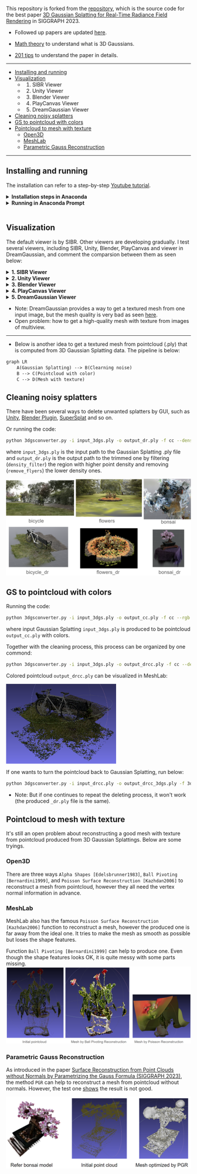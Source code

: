 This repository is forked from the [repository](https://github.com/graphdeco-inria/gaussian-splatting), which is the source code for the best paper [3D Gaussian Splatting for Real-Time Radiance Field Rendering](https://repo-sam.inria.fr/fungraph/3d-gaussian-splatting/) in SIGGRAPH 2023.

* Followed up papers are updated [here](https://github.com/MrNeRF/awesome-3D-gaussian-splatting).

* [Math theory](https://github.com/chiehwangs/3d-gaussian-theory) to understand what is 3D Gaussians.

* [201 tips](https://medium.com/@AriaLeeNotAriel/numbynum-3d-gaussian-splatting-for-real-time-radiance-field-rendering-kerbl-et-al-60c0b25e5544) to understand the paper in details.

---------------------------------------------------------------------------
* [Installing and running](#installing-and-running)
* [Visualization](#visualization)
    * 1. SIBR Viewer
    * 2. Unity Viewer
    * 3. Blender Viewer
    * 4. PlayCanvas Viewer
    * 5. DreamGaussian Viewer 
* [Cleaning noisy splatters](#cleaning-noisy-splatters)
* [GS to pointcloud with colors](#gs-to-pointcloud-with-colors)
* [Pointcloud to mesh with texture](#pointcloud-to-mesh-with-texture)
    * [Open3D](#open3d)
    * [MeshLab](#meshlab)
    * [Parametric Gauss Reconstruction](#parametric-gauss-reconstruction)
---------------------------------------------------------------------------

## Installing and running
The installation can refer to a step-by-step [Youtube tutorial](https://www.youtube.com/watch?v=UXtuigy_wYc).

<details>
<summary><span style="font-weight: bold;">Installation steps in Anaconda</span></summary>

  - open Anaconda Prompt
  - cd C:User/<username>
  - git clone https://github.com/graphdeco-inria/gaussian-splatting --recursive
  - SET DISTUTILS_USE_SDK=1
  - conda env create --file environment.yml
  - conda activate gaussian_splatting
  #### Below packages may be needed
  - conda install -c conda-forge pillow
  - python3 -m pip install -U pip
  - python3 -m pip install pillow-heif
  - conda install -c conda-forge pcl
  - conda install -c open3d-admin open3d
  - conda install -c anaconda numpy
  #### if error: Importing the numpy C-extensions failed.
  - pip install setuptools
  - pip install numpy
  - pip install cupy
  - pip install probreg
  - pip install pillow-heif

</details>

<details>
<summary><span style="font-weight: bold;">Running in Anaconda Prompt</span></summary>

  - open Anaconda Prompt
  - conda activate gaussian_splatting
  - cd C:\User\<username>\gaussian-splatting
  - put images in the folder data/input
  - python convert.py -s data (wait within 5 mins)
  - python train.py -s data (wait around 1h)
  - output GaussianSplatting ply appears in the folder output/<name>
  - rename <name> to out
  - cd viewers/bin
  - SIBR_gaussianViewer_app.exe -m C:\Users\<username>\gaussian-splatting\output\out 
  - the GUI pops up, if not, may the CUDA support problem.

</details>
<br>

## Visualization
The default viewer is by SIBR. Other viewers are developing gradually. 
I test several viewers, including SIBR, Unity, Blender, PlayCanvas and viewer in DreamGaussian, and comment the comparsion between them as seen below:

<details>
<summary><span style="font-weight: bold;">1. SIBR Viewer</span></summary>

  - Source: default viewer from the paper
  - Pros.: focused view of the object when opening
  - Cons.: need keyboard to navigate, mouse control is so bad even freezes the GUI
    
  https://github.com/WWmore/gaussian-splatting/assets/28695253/d1d8aaeb-a890-434e-95b8-acf526bea44b

</details>


<details>
<summary><span style="font-weight: bold;">2. Unity Viewer</span></summary>

  - Source: [Unity](https://github.com/aras-p/UnityGaussianSplatting) (free-to-use) 
  - Pros.: can directly trim the Gaussian Splatting in the scene and export the ply; parameters are interactivly set
  - Cons.: global view of the whole scene; tilt basement; need mouse to zoom in-out; hard to control
    
  https://github.com/WWmore/gaussian-splatting/assets/28695253/21ccd9fd-ef3e-4a74-817f-f2dcd27ae661

</details>


<details>
<summary><span style="font-weight: bold;">3. Blender Viewer</span></summary>

  - Source: [Blender addon](https://github.com/ReshotAI/gaussian-splatting-blender-addon) in Github
  - Pros.: presented as point-cloud; can directly edit(trim) in the scene and export; controlled size
  - Cons.: low resolution; only presented in render view by Cycles; slow process

  ![File](docs_Hui/blender.png) 

</details>


<details>
<summary><span style="font-weight: bold;">4. PlayCanvas Viewer</span></summary>

  - Source: [PlayCanvas](https://github.com/playcanvas/model-viewer) online
  - Pros.: directly import .ply to show online; high resolution; easy navigation; suitable to share
  - Cons.: no editting(trim)

  ![File](docs_Hui/playcanvas.png)

</details>

<details>
<summary><span style="font-weight: bold;">5. DreamGaussian Viewer</span></summary>

  - Source: [DreamGaussian](https://github.com/WWmore/gaussian-splatting) viewer
  - Pros.: import .ply to navigate; three modes: image, depth, alpha to show
  - Cons.: no editting(trim); can save a mesh with texture, but very bad quality

  ![File](docs_Hui/dreamgaussian.png)

</details>

* Note: DreamGaussian provides a way to get a textured mesh from one input image, but the mesh quality is very bad as seen [here](https://github.com/WWmore/gaussian-splatting).
* Open problem: how to get a high-quality mesh with texture from images of multiview.

-----------------------------------------------------------------------

* Below is another idea to get a textured mesh from pointcloud (.ply) that is computed from 3D Gaussian Splatting data. 
The pipeline is below:
```mermaid
graph LR
    A(Gaussian Splatting) --> B(Clearning noise)
    B --> C(Pointcloud with color)
    C --> D(Mesh with texture)
```

## Cleaning noisy splatters

There have been several ways to delete unwanted splatters by GUI, such as [Unity](https://github.com/aras-p/UnityGaussianSplatting), [Blender Plugin](https://github.com/ReshotAI/gaussian-splatting-blender-addon/tree/master), [SuperSplat](https://github.com/playcanvas/super-splat) and so on. 

Or running the code:
```bash
python 3dgsconverter.py -i input_3dgs.ply -o output_dr.ply -f cc --density_filter --remove_flyers
```
where `input_3dgs.ply` is the input path to the Gaussian Splatting .ply file and `output_dr.ply` is the output path to the trimmed one by filtering (`density_filter`) the region with higher point density and removing (`remove_flyers`) the lower density ones.

![File](docs_Hui/dr.png)


## GS to pointcloud with colors

Running the code:
```bash
python 3dgsconverter.py -i input_3dgs.ply -o output_cc.ply -f cc --rgb
```
where input Gaussian Splatting `input_3dgs.ply` is produced to be pointcloud `output_cc.ply` with colors.

Together with the cleaning process, this process can be organized by one commond:
```bash
python 3dgsconverter.py -i input_3dgs.ply -o output_drcc.ply -f cc --density_filter --remove_flyers --rgb
```

Colored pointcloud `output_drcc.ply` can be visualized in MeshLab:
<!-- ![File](docs_Hui/drcc.png) -->
<img src="docs_Hui/drcc.png" align="center" width="300">

If one wants to turn the pointcloud back to Gaussian Splatting, run below:
```bash
python 3dgsconverter.py -i input_drcc.ply -o output_drcc_3dgs.ply -f 3dgs
```

* Note: But if one continues to repeat the deleting process, it won't work (the produced `_dr.ply` file is the same).

## Pointcloud to mesh with texture

It's still an open problem about reconstructing a good mesh with texture from pointcloud produced from 3D Gaussian Splattings. 
Below are some tryings.

### Open3D
There are three ways `Alpha Shapes [Edelsbrunner1983]`, `Ball Pivoting [Bernardini1999]`, and `Poisson Surface Reconstruction [Kazhdan2006]` to reconstruct a mesh from pointcloud, however they all need the vertex normal information in advance.

### MeshLab
MeshLab also has the famous `Poisson Surface Reconstruction [Kazhdan2006]` function to reconstruct a mesh, however the produced one is far away from the ideal one. It tries to make the mesh as smooth as possible but loses the shape features.

Function `Ball Pivoting [Bernardini1999]` can help to produce one. Even though the shape features looks OK, it is quite messy with some parts missing.
![File](docs_Hui/meshlab.png)

### Parametric Gauss Reconstruction
As introduced in the paper [Surface Reconstruction from Point Clouds without Normals by Parametrizing the Gauss Formula (SIGGRAPH 2023)](https://jsnln.github.io/tog2022_pgr/index.html), the method `PGR` can help to reconstruct a mesh from pointcloud without normals.
However, the test one [shows](https://github.com/WWmore/ParametricGaussRecon) the result is not good.

![File](docs_Hui/PGR.png)
